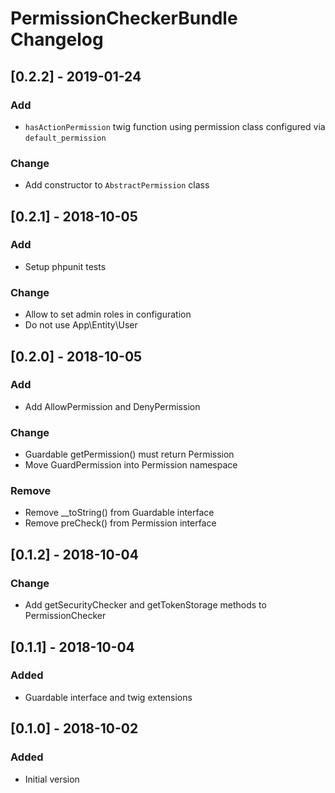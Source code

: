 # PermissionCheckerBundle Changelog

## [0.2.2] - 2019-01-24
### Add
- `hasActionPermission` twig function using permission class configured via `default_permission`

### Change
- Add constructor to `AbstractPermission` class

## [0.2.1] - 2018-10-05
### Add
- Setup phpunit tests

### Change
- Allow to set admin roles in configuration
- Do not use App\Entity\User

## [0.2.0] - 2018-10-05
### Add
- Add AllowPermission and DenyPermission

### Change
- Guardable getPermission() must return Permission
- Move GuardPermission into Permission namespace

### Remove
- Remove __toString() from Guardable interface
- Remove preCheck() from Permission interface

## [0.1.2] - 2018-10-04
### Change
- Add getSecurityChecker and getTokenStorage methods to PermissionChecker

## [0.1.1] - 2018-10-04
### Added
- Guardable interface and twig extensions

## [0.1.0] - 2018-10-02
### Added
- Initial version

